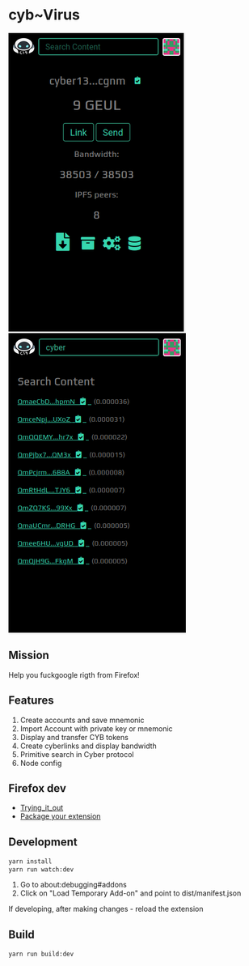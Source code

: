 # cyb~Virus

![](screenshot/screenshot.png)![](screenshot/screenshot2.png)

## Mission

Help you fuckgoogle rigth from Firefox!

## Features
1. Create accounts and save mnemonic
2. Import Account with private key or mnemonic
3. Display and transfer CYB tokens
4. Create cyberlinks and display bandwidth
6. Primitive search in Cyber protocol
7. Node config

## Firefox dev
* [Trying_it_out](https://developer.mozilla.org/en-US/docs/Mozilla/Add-ons/WebExtensions/Your_first_WebExtension#Trying_it_out)
* [Package your extension](https://extensionworkshop.com/documentation/publish/package-your-extension/)

## Development
```
yarn install
yarn run watch:dev
```
1. Go to about:debugging#addons
2. Click on "Load Temporary Add-on" and point to dist/manifest.json

If developing, after making changes - reload the extension


## Build 
```
yarn run build:dev
```

